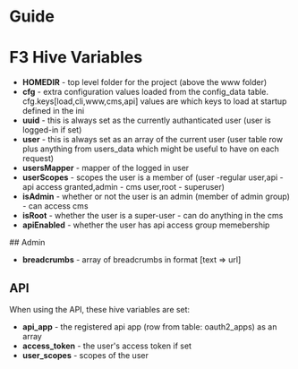 # Guide

# F3 Hive Variables

- **HOMEDIR** - top level folder for the project (above the www folder)
- **cfg** - extra configuration values loaded from the config_data table. cfg.keys[load,cli,www,cms,api] values are which keys to load at startup defined in the ini
- **uuid** - this is always set as the currently authanticated user (user is logged-in if set)
- **user** - this is always set as an array of the current user (user table row plus anything from users_data which might be useful to have on each request)
- **usersMapper** - mapper of the logged in user
- **userScopes** - scopes the user is a member of (user -regular user,api - api access granted,admin - cms user,root - superuser)
- **isAdmin** - whether or not the user is an admin (member of admin group) - can access cms
- **isRoot** - whether the user is a super-user - can do anything in the cms
- **apiEnabled** - whether the user has api access group memebership

## Admin

- **breadcrumbs** - array of breadcrumbs in format [text => url]

## API

When using the API, these hive variables are set:

- **api_app** - the registered api app (row from table: oauth2_apps) as an array
- **access_token** - the user's access token if set
- **user_scopes** - scopes of the user
